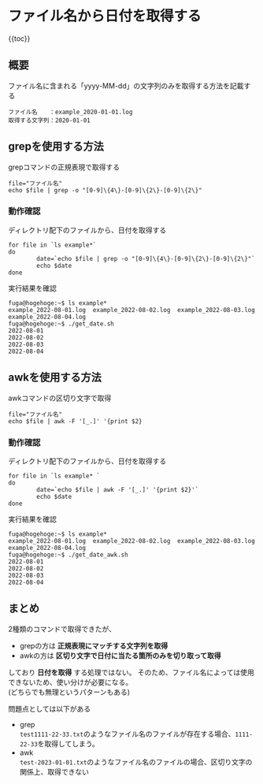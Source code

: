 # ファイル名から日付を取得する

{{toc}}

## 概要

ファイル名に含まれる「yyyy-MM-dd」の文字列のみを取得する方法を記載する
```
ファイル名　　：example_2020-01-01.log
取得する文字列：2020-01-01
```

## grepを使用する方法

grepコマンドの正規表現で取得する
```shell
file="ファイル名"
echo $file | grep -o "[0-9]\{4\}-[0-9]\{2\}-[0-9]\{2\}"
```

### 動作確認

ディレクトリ配下のファイルから、日付を取得する
```shell
for file in `ls example*`
do
        date=`echo $file | grep -o "[0-9]\{4\}-[0-9]\{2\}-[0-9]\{2\}"`
        echo $date
done
```

実行結果を確認
```
fuga@hogehoge:~$ ls example* 
example_2022-08-01.log  example_2022-08-02.log  example_2022-08-03.log  example_2022-08-04.log
fuga@hogehoge:~$ ./get_date.sh
2022-08-01
2022-08-02
2022-08-03
2022-08-04
```

## awkを使用する方法

awkコマンドの区切り文字で取得
```shell
file="ファイル名"
echo $file | awk -F '[_.]' '{print $2}
```

### 動作確認

ディレクトリ配下のファイルから、日付を取得する
```shell
for file in `ls example* `
do
        date=`echo $file | awk -F '[_.]' '{print $2}'`
        echo $date
done
```

実行結果を確認
```
fuga@hogehoge:~$ ls example* 
example_2022-08-01.log  example_2022-08-02.log  example_2022-08-03.log  example_2022-08-04.log
fuga@hogehoge:~$ ./get_date_awk.sh
2022-08-01
2022-08-02
2022-08-03
2022-08-04
```

## まとめ

2種類のコマンドで取得できたが、  
  *  grepの方は **正規表現にマッチする文字列を取得**   
  *  awkの方は **区切り文字で日付に当たる箇所のみを切り取って取得** 

しており   **日付を取得**  する処理ではない。
そのため、ファイル名によっては使用できないため、使い分けが必要になる。  
(どちらでも無理というパターンもある)

問題点としては以下がある
  *  grep  
`test1111-22-33.txt`のようなファイル名のファイルが存在する場合、`1111-22-33`を取得してしまう。
  *  awk  
`test-2023-01-01.txt`のようなファイル名のファイルの場合、区切り文字の関係上、取得できない